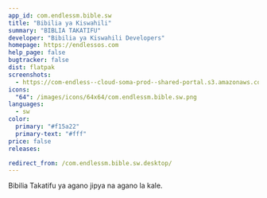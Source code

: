 ```yaml
---
app_id: com.endlessm.bible.sw
title: "Bibilia ya Kiswahili"
summary: "BIBLIA TAKATIFU"
developer: "Bibilia ya Kiswahili Developers"
homepage: https://endlessos.com
help_page: false
bugtracker: false
dist: flatpak
screenshots:
  - https://com-endless--cloud-soma-prod--shared-portal.s3.amazonaws.com/apps.219.screenshots.9bc4546d-a43a-4d35-9753-a093b0df384e_201809170810243434.png
icons:
  "64": /images/icons/64x64/com.endlessm.bible.sw.png
languages:
  - sw
color:
  primary: "#f15a22"
  primary-text: "#fff"
price: false
releases:

redirect_from: /com.endlessm.bible.sw.desktop/
---
```


<p>Bibilia Takatifu ya agano jipya na agano la kale.</p>